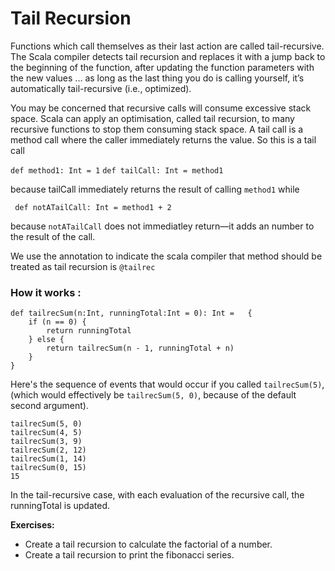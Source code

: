 # Tail Recursion 

Functions which call themselves as their last action are called tail-recursive. The Scala compiler detects tail recursion and replaces it with a jump back to the beginning of the function, after updating the function parameters with the new values ... as long as the last thing you do is calling yourself, it’s automatically tail-recursive (i.e., optimized).

You may be concerned that recursive calls will consume excessive stack space. Scala can apply an optimisation, called tail recursion, to many recursive functions to stop them consuming stack space.
A tail call is a method call where the caller immediately returns the value. So this is a tail call


`def method1: Int = 1`
`def tailCall: Int = method1`


because tailCall immediately returns the result of calling `method1` while

```
 def notATailCall: Int = method1 + 2
 ```
because `notATailCall` does not immediatley return—it adds an number to the result of the call.

We use the annotation to indicate the scala compiler that method should be treated as tail recursion is `@tailrec`

### How it works : 
```
def tailrecSum(n:Int, runningTotal:Int = 0): Int =   {
    if (n == 0) {
        return runningTotal
    } else {
        return tailrecSum(n - 1, runningTotal + n)
    }
}
```

Here's the sequence of events that would occur if you called `tailrecSum(5)`, (which would effectively be `tailrecSum(5, 0)`, because of the default second argument).

```
tailrecSum(5, 0)
tailrecSum(4, 5)
tailrecSum(3, 9)
tailrecSum(2, 12)
tailrecSum(1, 14)
tailrecSum(0, 15)
15
```

In the tail-recursive case, with each evaluation of the recursive call, the runningTotal is updated.

**Exercises:** 

- Create a tail recursion to calculate the factorial of a number. 
- Create a tail recursion to print the fibonacci series.  

